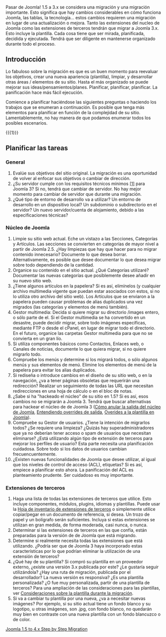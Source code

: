<!-- Filename: Planning_Migration_-_Joomla_1.5_to_4 / Display title: Planificación de una migración - De Joomla 1.5 a la 3 -->

Pasar de Joomla! 1.5 a 3.x se considera una migración y una migración
importante. Esto significa que hay cambios considerables en cómo
funciona Joomla, las tablas, la tecnología... estos cambios requieren
una migración en lugar de una actualización o mejora. Tanto las
extensiones del nucleo de Joomla como las extensiones de terceros
tendrán que migrar a Joomla 3.x. Esto incluye la plantilla. Cada cosa
tiene que ser mirada, planificada, decidida y ejecutada. Tendrá que ser
diligente en mantenerse organizado durante todo el proceso.

## Introducción

Lo fabuloso sobre la migración es que es un buen momento para reevaluar
los objetivos, crear una nueva apariencia (plantilla), limpiar, y
desarrollar otras áreas / elementos de su sitio. Hasta el más organizado
se puede mejorar sus ideas/pensamientos/planes. Planificar, planificar,
planificar. La panificación hace más fácil ejecución.

Comience a planificar haciéndose las siguientes preguntas o haciendo los
trabajos que se enumeran a continuación. Es posible que tenga más
elementos para planificar en función de la complejidad de su sitio.
Lamentablemente, no hay manera de que podamos enumerar todos los
posibles escenarios.

{{{1}}}

## Planificar las tareas

### General

1.  Evalúe sus objetivos del sitio original. La migración es una
    oportunidad de volver al enfocar sus objetivos o cambiar de
    dirección.
2.  ¿Su servidor cumple con los requisitos técnicos mínimos
    <a href="http://www.joomla.org/about-joomla/technical-requirements.html"
    class="external autonumber" target="_blank"
    rel="noreferrer noopener">[1]</a> para Joomla 3? Si no, tendrá que
    cambiar de servidor. No hay mejor momento para cambiar de servidor
    que durante una migración.
3.  ¿Qué tipo de entorno de desarrollo va a utilizar? Un entorno de
    desarrollo en un dispositivo local? Un subdominio o subdirectorio en
    el servidor? Un nuevo servidor/cuenta de alojamiento, debido a las
    especificaciones técnicas?

### Núcleo de Joomla

1.  Limpie su sitio web actual. Eche un vistazo a las Secciones,
    Categorías y Artículos. Las secciones se convierten en categorías de
    mayor nivel a partir de Joomla 2.5. ¿Hay limpiezas que hay que hacer
    para no migrar contenido innecesario? Documente lo que desea borrar.
    Alternativamente, es posible que desee documentar lo que desea
    migrar sobre todo dependiendo de la cantidad.
2.  Organice su contenido en el sitio actual. ¿Qué Categorías utilizaré?
    Documentar las nuevas categorías que posiblemente desee añadir en su
    nuevo sitio web.
3.  ¿Tiene algunos artículos en la papelera? Si es así, elimínelos (y
    cualquier archivo multimedia vigente que puedan estar asociados con
    estos, si no lo utiliza otro archivo del sitio web). Los Artículos
    que se enviaron a la papelera pueden causar problemas de alias
    duplicados una vez migrados (las categorías y elementos de menú
    también).
4.  Gestor multimedia: Decida si quiere migrar su directorio /images
    entero, o sólo parte de el. Si el Gestor multimedia se ha convertido
    en un desastre, puede decidir migrar, sobre todo imágenes
    específicas, mediante FTP o desde el cPanel, en lugar de migrar todo
    el directorio. En el futuro, organice las carpetas Gestor multimedia
    para que no se convierta en un gran lío.
5.  Si utiliza componentes básicos como Contactos, Enlaces web, o
    Canales de noticias, documente lo que quiera migrar, si no quiere
    migrarlo todo.
6.  Compruebe los menús y determine si los migrará todos, o sólo algunos
    menús y sus elementos de menú. Elimine los elementos de menú de la
    papelera para evitar los alias duplicados.
7.  Si rediseña o introduce cambios en el diseño de su sitio web, o en
    la navegación, ¿va a tener páginas obsoletas que requerirán una
    redirección? Realizar un seguimiento de todas las URL que necesitan
    redirecciones en una hoja de cálculo o en el bloc de notas.
1.  ¿Sabe si ha "hackeado el núcleo" de su sitio en 1.5? Si es así, esos
    cambios no se migrarán a Joomla 3. Tendrá que buscar alternativas
    para hackear el núcleo de de Joomla 3 (<a
    href="https://docs.joomla.org/How_to_override_the_output_from_the_Joomla!_core"
    class="new"
    title="Special:MyLanguage/How to override the output from the Joomla! core (page does not exist)">Cómo
    anular la salida del núcleo de Joomla</a>, [Entendiendo overrides de
    salida](https://docs.joomla.org/Understanding_Output_Overrides "Special:MyLanguage/Understanding Output Overrides"),
    [Overides a la plantilla en
    Joomla](https://docs.joomla.org/Layout_Overrides_in_Joomla "Special:MyLanguage/Layout Overrides in Joomla")).
2.  Compruebe su Gestor de usuarios. ¿Tiene la intención de migrarlos
    todos? ¿Se requiere una limpieza? ¿Quizás hay superadministradores
    que ya no deberían tener acceso o spam de usuarios que necesitan
    eliminarse? ¿Está utilizando algún tipo de extensión de terceros
    para mejorar los perfiles de usuario? Esta parte necesita una
    planificación cuidadosa. Sobre todo si los datos de usuarios cambian
    frecuencuentemente.
3.  ¿Existen nuevas funcionalidades de Joomla que desee utilizar, al
    igual que los niveles de control de acceso (ACL), etiquetas? Si es
    así, empiece a planificar esto ahora. La panificación del ACL es
    planteamiento prudente. Ser cuidadoso es muy importante.

### Extensiones de terceros

1.  Haga una lista de todas las extensiones de terceros que utilice.
    Esto incluye componentes, módulos, plugins, idiomas y plantillas.
    Puede usar la <a
    href="https://docs.joomla.org/images/5/59/Third-Party_Extension_Inventory_Worksheet.pdf"
    class="external text" target="_blank" rel="noreferrer noopener">Hoja de
    inventario de extensiones de terceros</a> o simplemente utilice
    copiar/pegar en un documento de referencia, si desea. Un trozo de
    papel y un bolígrafo serán suficientes. Incluya si estas extensiones
    se utilizan en gran medida, de forma moderada, casi nunca, o nunca.
1.  Determinar si las extensiones de terceros en las que confía, están
    preparadas para la versión de de Joomla que está migrando.
2.  Determine si realmente necesita todas las extensiones que está
    utilizando. ¿Podría ser que de Joomla 3 haya incorporado estas
    características por lo que podrían eliminar la utilización de una
    extensión de terceros?
3.  ¿Qué hay de su plantilla? Si compró su plantilla en un proveedor
    externo, ¿existe una versión 3.x publicada por este? ¿Le gustaría
    seguir utilizándola? ¿Hay una ruta de migración, publicada por el
    desarrollador? La nueva versión es responsiva? ¿Es una plantilla
    personalizada? ¿O fue muy personalizada, partir de una plantilla de
    terceros? Para una ampliación de las consideraciones para las
    plantillas, ver [Consideraciones sobre la plantilla durante la
    migración](https://docs.joomla.org/Template_Considerations_During_Migration "Special:MyLanguage/Template Considerations During Migration").
1.  Si va a cambiar tu plantilla por una nueva, ¿va a necesitar nuevas
    imágenes? Por ejemplo, si su sitio actual tiene un fondo blanco y su
    logotipo, u otras imágenes, son .jpg, con fondo blanco, no quedarán
    muy bien en contraste con una nueva plantilla con un fondo blancuzco
    o de color.

<a
href="https://docs.joomla.org/Joomla_1.5_to_4.x_Step_by_Step_Migration"
id="content-button" class="button expand">Joomla 1.5 to 4.x Step by Step
Migration</a>

